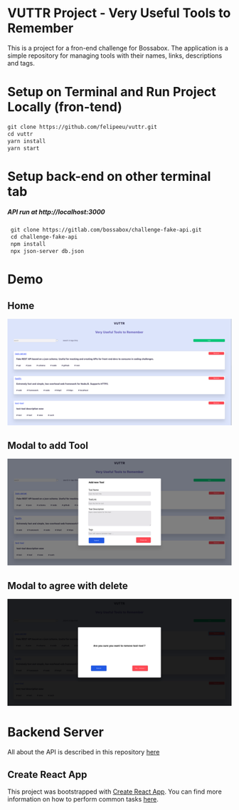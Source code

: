 # VUTTR Project - Very Useful Tools to Remember
This is a project for a fron-end challenge for Bossabox. The application is a simple repository for managing tools with their  names, links, descriptions and tags.


# Setup on Terminal and Run Project Locally (fron-tend)
```terminal
git clone https://github.com/felipeeu/vuttr.git
cd vuttr
yarn install
yarn start
```
# Setup back-end on other terminal tab 
##### API run at http://localhost:3000
```terminal
 git clone https://gitlab.com/bossabox/challenge-fake-api.git
 cd challenge-fake-api
 npm install
 npx json-server db.json
```

# Demo

## Home
![](./src/demo/demoHome.png)
## Modal to add Tool 
![](./src/demo/demoAddTool.png)
## Modal to agree with delete
![](./src/demo/demoDeleteTool.png)


# Backend Server
  
All about the API is described in this repository [here](https://gitlab.com/bossabox/challenge-fake-api/-/tree/master)


## Create React App

This project was bootstrapped with [Create React App](https://github.com/facebookincubator/create-react-app). You can find more information on how to perform common tasks [here](https://github.com/facebookincubator/create-react-app/blob/master/packages/react-scripts/template/README.md).


